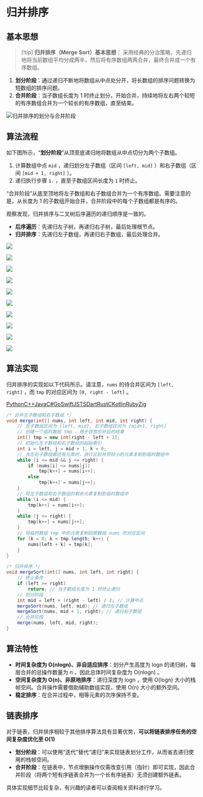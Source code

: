 # 归并排序
## 基本思想

>[!tip] **归并排序（Merge Sort）基本思想**：
采用经典的分治策略，先递归地将当前数组平均分成两半，然后将有序数组两两合并，最终合并成一个有序数组。

1. **划分阶段**：通过递归不断地将数组从中点处分开，将长数组的排序问题转换为短数组的排序问题。
2. **合并阶段**：当子数组长度为 1 时终止划分，开始合并，持续地将左右两个较短的有序数组合并为一个较长的有序数组，直至结束。

![归并排序的划分与合并阶段](https://www.hello-algo.com/chapter_sorting/merge_sort.assets/merge_sort_overview.png)
## 算法流程

如下图所示，“**划分阶段**”从顶至底递归地将数组从中点切分为两个子数组。
1. 计算数组中点 `mid` ，递归划分左子数组（区间 `[left, mid]` ）和右子数组（区间 `[mid + 1, right]` ）。
2. 递归执行步骤 `1.` ，直至子数组区间长度为 `1` 时终止。

“合并阶段”从底至顶地将左子数组和右子数组合并为一个有序数组。需要注意的是，从长度为 1 的子数组开始合并，合并阶段中的每个子数组都是有序的。

观察发现，归并排序与二叉树后序遍历的递归顺序是一致的。
- **后序遍历**：先递归左子树，再递归右子树，最后处理根节点。
- **归并排序**：先递归左子数组，再递归右子数组，最后处理合并。

![](https://www.hello-algo.com/chapter_sorting/merge_sort.assets/merge_sort_step1.png)

![](https://www.hello-algo.com/chapter_sorting/merge_sort.assets/merge_sort_step2.png)

![](https://www.hello-algo.com/chapter_sorting/merge_sort.assets/merge_sort_step3.png)

![](https://www.hello-algo.com/chapter_sorting/merge_sort.assets/merge_sort_step4.png)

![](https://www.hello-algo.com/chapter_sorting/merge_sort.assets/merge_sort_step5.png)

![](https://www.hello-algo.com/chapter_sorting/merge_sort.assets/merge_sort_step6.png)

![](https://www.hello-algo.com/chapter_sorting/merge_sort.assets/merge_sort_step7.png)

![](https://www.hello-algo.com/chapter_sorting/merge_sort.assets/merge_sort_step8.png)

![](https://www.hello-algo.com/chapter_sorting/merge_sort.assets/merge_sort_step9.png)

![](https://www.hello-algo.com/chapter_sorting/merge_sort.assets/merge_sort_step10.png)

## 算法实现
归并排序的实现如以下代码所示。请注意，`nums` 的待合并区间为 `[left, right]` ，而 `tmp` 的对应区间为 `[0, right - left]` 。

[Python](https://www.hello-algo.com/chapter_sorting/merge_sort/#__tabbed_2_1)[C++](https://www.hello-algo.com/chapter_sorting/merge_sort/#__tabbed_2_2)[Java](https://www.hello-algo.com/chapter_sorting/merge_sort/#__tabbed_2_3)[C#](https://www.hello-algo.com/chapter_sorting/merge_sort/#__tabbed_2_4)[Go](https://www.hello-algo.com/chapter_sorting/merge_sort/#__tabbed_2_5)[Swift](https://www.hello-algo.com/chapter_sorting/merge_sort/#__tabbed_2_6)[JS](https://www.hello-algo.com/chapter_sorting/merge_sort/#__tabbed_2_7)[TS](https://www.hello-algo.com/chapter_sorting/merge_sort/#__tabbed_2_8)[Dart](https://www.hello-algo.com/chapter_sorting/merge_sort/#__tabbed_2_9)[Rust](https://www.hello-algo.com/chapter_sorting/merge_sort/#__tabbed_2_10)[C](https://www.hello-algo.com/chapter_sorting/merge_sort/#__tabbed_2_11)[Kotlin](https://www.hello-algo.com/chapter_sorting/merge_sort/#__tabbed_2_12)[Ruby](https://www.hello-algo.com/chapter_sorting/merge_sort/#__tabbed_2_13)[Zig](https://www.hello-algo.com/chapter_sorting/merge_sort/#__tabbed_2_14)

```java
/* 合并左子数组和右子数组 */
void merge(int[] nums, int left, int mid, int right) {
    // 左子数组区间为 [left, mid], 右子数组区间为 [mid+1, right]
    // 创建一个临时数组 tmp ，用于存放合并后的结果
    int[] tmp = new int[right - left + 1];
    // 初始化左子数组和右子数组的起始索引
    int i = left, j = mid + 1, k = 0;
    // 当左右子数组都还有元素时，进行比较并将较小的元素复制到临时数组中
    while (i <= mid && j <= right) {
        if (nums[i] <= nums[j])
            tmp[k++] = nums[i++];
        else
            tmp[k++] = nums[j++];
    }
    // 将左子数组和右子数组的剩余元素复制到临时数组中
    while (i <= mid) {
        tmp[k++] = nums[i++];
    }
    while (j <= right) {
        tmp[k++] = nums[j++];
    }
    // 将临时数组 tmp 中的元素复制回原数组 nums 的对应区间
    for (k = 0; k < tmp.length; k++) {
        nums[left + k] = tmp[k];
    }
}

/* 归并排序 */
void mergeSort(int[] nums, int left, int right) {
    // 终止条件
    if (left >= right)
        return; // 当子数组长度为 1 时终止递归
    // 划分阶段
    int mid = left + (right - left) / 2; // 计算中点
    mergeSort(nums, left, mid); // 递归左子数组
    mergeSort(nums, mid + 1, right); // 递归右子数组
    // 合并阶段
    merge(nums, left, mid, right);
}
```
## 算法特性

- **时间复杂度为 O(nlog⁡n)、非自适应排序**：划分产生高度为 log⁡n 的递归树，每层合并的总操作数量为 n ，因此总体时间复杂度为 O(nlog⁡n) 。
- **空间复杂度为 O(n)、非原地排序**：递归深度为 log⁡n ，使用 O(log⁡n) 大小的栈帧空间。合并操作需要借助辅助数组实现，使用 O(n) 大小的额外空间。
- **稳定排序**：在合并过程中，相等元素的次序保持不变。

## 链表排序

对于链表，归并排序相较于其他排序算法具有显著优势，**可以将链表排序任务的空间复杂度优化至 O(1)** 

- **划分阶段**：可以使用“迭代”替代“递归”来实现链表划分工作，从而省去递归使用的栈帧空间。
- **合并阶段**：在链表中，节点增删操作仅需改变引用（指针）即可实现，因此合并阶段（将两个短有序链表合并为一个长有序链表）无须创建额外链表。

具体实现细节比较复杂，有兴趣的读者可以查阅相关资料进行学习。